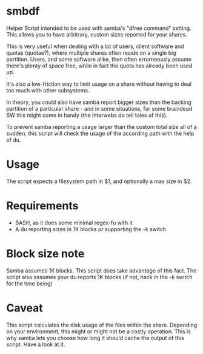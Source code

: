 smbdf
=====

Helper Script intended to be used with samba's "dfree command"
setting. This allows you to have arbitrary, custom sizes reported for your
shares.

This is very useful when dealing with a lot of users, client software and quotas (quotae?),
where multiple shares often reside on a single big partition. Users, and some software
alike, then often errorneously assume there's plenty of space free, while
in fact the quota has already been used up.

It's also a low-friction way to limit usage on a share without having to deal
too much with other subsystems.

In theory, you could also have samba report bigger sizes than the backing
partition of a particular share - and in some situations, for some braindead 
SW this might come in handy (the interwebs do tell tales of this).

To prevent samba reporting a usage larger than the custom total size all of
a sudden, this script will check the usage of the according path with the
help of du.

Usage
=====

The script expects a filesystem path in $1, and optionally a max size in $2. 

Requirements
============

- BASH, as it does some minimal regex-fu with it.
- A du reporting sizes in 1K blocks _or_ supporting the -k switch

Block size note
===============

Samba assumes 1K blocks. This script does take advantage of this fact.
The script also assumes your du reports 1K blocks (if not, hack in the
-k switch for the time being)

Caveat
======

This script calculates the disk usage of the files within the share.
Depending on your environment, this might or might not be a costly operation.
This is why samba lets you choose how long it should cache the output
of this script. Have a look at it.

